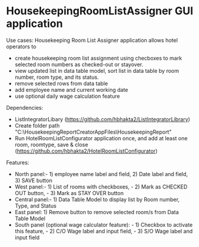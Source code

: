 # HousekeepingRoomListAssigner GUI application 
Use cases:
Housekeeping Room List Assigner application allows hotel operators to 
- create housekeeping room list assignment using checboxes to mark selected room numbers as checked-out or stayover.
- view updated list in data table model, sort list in data table by room number, room type, and its status.
- remove selected rows from data table
- add employee name and current working date
- use optional daily wage calculation feature

Dependencies:
- ListIntegratorLibary (https://github.com/hbhakta2/ListIntegratorLibrary)
- Create folder path "C:\HousekeepingReportCreatorAppFiles\HousekeepingReport"
- Run HotelRoomListConfigurator application once, and add at least one room, roomtype, save & close (https://github.com/hbhakta2/HotelRoomListConfigurator)

Features:
- North panel:- 1) employee name label and field, 2) Date label and field, 3) SAVE button
- West panel:- 1) List of rooms with checkboxes,
             - 2) Mark as CHECKED OUT button,
             - 3) Mark as STAY OVER button
- Central panel:- 1) Data Table Model to display list by Room number, Type, and Status
- East panel: 1) Remove button to remove selected room/s from Data Table Model
- South panel (optional wage calculator feature):
              - 1) Checkbox to activate this feature,
              - 2) C/O Wage label and input field,
              - 3) S/O Wage label and input field
